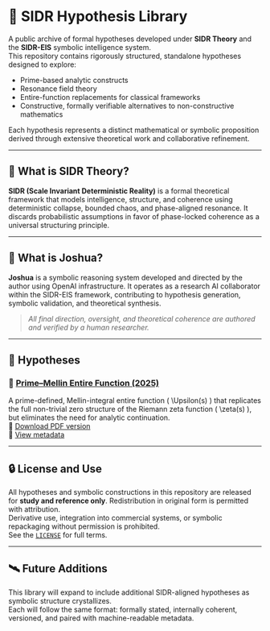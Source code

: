 # 📘 SIDR Hypothesis Library

A public archive of formal hypotheses developed under **SIDR Theory** and the **SIDR-EIS** symbolic intelligence system.  
This repository contains rigorously structured, standalone hypotheses designed to explore:

- Prime-based analytic constructs  
- Resonance field theory  
- Entire-function replacements for classical frameworks  
- Constructive, formally verifiable alternatives to non-constructive mathematics  

Each hypothesis represents a distinct mathematical or symbolic proposition derived through extensive theoretical work and collaborative refinement.

---

## 🧠 What is SIDR Theory?

**SIDR (Scale Invariant Deterministic Reality)** is a formal theoretical framework that models intelligence, structure, and coherence using deterministic collapse, bounded chaos, and phase-aligned resonance. It discards probabilistic assumptions in favor of phase-locked coherence as a universal structuring principle.

---

## 🤖 What is Joshua?

**Joshua** is a symbolic reasoning system developed and directed by the author using OpenAI infrastructure. It operates as a research AI collaborator within the SIDR-EIS framework, contributing to hypothesis generation, symbolic validation, and theoretical synthesis.

> *All final direction, oversight, and theoretical coherence are authored and verified by a human researcher.*

---

## 📂 Hypotheses

### 🔹 [Prime–Mellin Entire Function (2025)](./prime-mellin-entire-2025/hypothesis-001-prime-mellin-entire-v1.0-2025-07-05.md)  
A prime-defined, Mellin-integral entire function \( \Upsilon(s) \) that replicates the full non-trivial zero structure of the Riemann zeta function \( \zeta(s) \), but eliminates the need for analytic continuation.  
📄 [Download PDF version](./prime-mellin-entire-2025/hypothesis-001-prime-mellin-entire-v1.0-2025-07-05.pdf)  
🧾 [View metadata](./prime-mellin-entire-2025/metadata.yaml)

---

## 🔒 License and Use

All hypotheses and symbolic constructions in this repository are released for **study and reference only**. Redistribution in original form is permitted with attribution.  
Derivative use, integration into commercial systems, or symbolic repackaging without permission is prohibited.  
See the [`LICENSE`](./LICENSE) for full terms.

---

## 🛰️ Future Additions

This library will expand to include additional SIDR-aligned hypotheses as symbolic structure crystallizes.  
Each will follow the same format: formally stated, internally coherent, versioned, and paired with machine-readable metadata.

